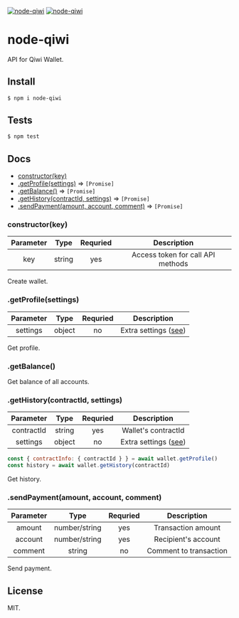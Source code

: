 [![node-qiwi](https://img.shields.io/npm/v/node-qiwi.svg?style=flat-square)](https://www.npmjs.com/package/node-qiwi/)
[![node-qiwi](https://img.shields.io/badge/code%20style-standard-brightgreen.svg?style=flat-square)](http://standardjs.com/)

# node-qiwi

API for Qiwi Wallet.

## Install

```sh
$ npm i node-qiwi
```

## Tests

```sh
$ npm test
```

## Docs

* [constructor(key)](#constructorkey)
* [.getProfile(settings)](#getprofilesettings) ⇒ `[Promise]`
* [.getBalance()](#getbalance) ⇒ `[Promise]`
* [.getHistory(contractId, settings)](#gethistorycontractid-settings) ⇒ `[Promise]`
* [.sendPayment(amount, account, comment)](#sendpaymentamount-account-comment) ⇒ `[Promise]`

### constructor(key)

| Parameter  | Type      | Requried  | Description  | 
|:-----------:|:---------:|:---------:|:------------:|
| key        | string    | yes       | Access token for call API methods |

Create wallet.

### .getProfile(settings)

| Parameter  | Type      | Requried  | Description  | 
|:-----------:|:---------:|:---------:|:------------:|
| settings   | object    | no        | Extra settings ([see](https://developer.qiwi.com/ru/qiwi-wallet-personal/#profile)) |

Get profile.

### .getBalance()

Get balance of all accounts.

### .getHistory(contractId, settings)

| Parameter  | Type      | Requried  | Description  | 
|:-----------:|:---------:|:---------:|:------------:|
| contractId | string    | yes       | Wallet's contractId |
| settings   | object    | no        | Extra settings ([see](https://developer.qiwi.com/ru/qiwi-wallet-personal/#payments_history)) |

```js
const { contractInfo: { contractId } } = await wallet.getProfile()
const history = await wallet.getHistory(contractId)
```

Get history.

### .sendPayment(amount, account, comment)

| Parameter  | Type          | Requried  | Description  | 
|:-----------:|:-------------:|:---------:|:------------:|
| amount     | number/string | yes       | Transaction amount     |
| account    | number/string | yes       | Recipient's account    |
| comment    | string        | no        | Comment to transaction |

Send payment.

## License

MIT.

